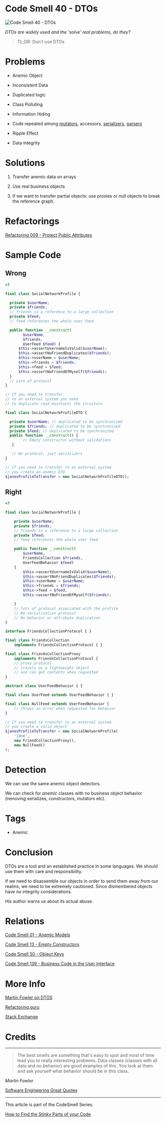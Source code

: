 # Code Smell 40 - DTOs

![Code Smell 40 - DTOs](Code%20Smell%2040%20-%20DTOs.jpeg)

*DTOs are widely used and the 'solve' real problems, do they?*

> TL;DR: Don't use DTOs

# Problems

- Anemic Object

- Inconsistent Data

- Duplicated logic

- Class Polluting

- Information Hiding 

- Code repeated among [mutators](https://en.wikipedia.org/wiki/Mutator_method), accessors, [serializers](https://en.wikipedia.org/wiki/Serialization), [parsers](https://en.wikipedia.org/wiki/Parsing)

- Ripple Effect

- Data integrity

# Solutions

1. Transfer anemic data on arrays

2. Use real business objects

3. If we want to transfer partial objects: use proxies or null objects to break the reference graph.

# Refactorings

[Refactoring 009 - Protect Public Attributes](https://github.com/mcsee/Software-Design-Articles/tree/main/Articles/Refactorings/Refactoring%20009%20-%20Protect%20Public%20Attributes/readme.md)

# Sample Code

## Wrong

<!-- [Gist Url](https://gist.github.com/mcsee/91a2d630101ba6137f64195e76c1b266) -->

```php
<?

final class SocialNetworkProfile {

  private $userName;
  private $friends; 
  // friends is a reference to a large collection
  private $feed; 
  // feed references the whole user feed

  public function __construct(
        $userName,
        $friends, 
        UserFeed $feed) {
      $this->assertUsernameIsValid($userName);
      $this->assertNoFriendDuplicates($friends);
      $this->userName = $userName;
      $this->friends = $friends;
      $this->feed = $feed;
      $this->assertNoFriendOfMyself($friends);
  }
  // Lots of protocol
}

// If you need to transfer 
// to an external system you need
// to duplicate (and maintain) the structure

final class SocialNetworkProfileDTO {

  private $userName; // duplicated to be synchronized
  private $friends; // duplicated to be synchronized
  private $feed; // duplicated to be synchronized
  public function __construct() {
        // Empty constructor without validations
   }

   // No protocol, just serializers
}

// If you need to transfer to an external system
// you create an anemic DTO
$janesProfileToTransfer = new SocialNetworkProfileDTO();
```

## Right

<!-- [Gist Url](https://gist.github.com/mcsee/e1ecfdec6bd0fbe72f2d9ee7664af1c4) -->

```php
<?

final class SocialNetworkProfile {

    private $userName;
    private $friends; 
    // friends is a reference to a large collection
    private $feed; 
    // feed references the whole user feed

    public function __construct(
        $userName,
        FriendsCollection $friends, 
        UserFeedBehavior $feed) 
    {
        $this->assertUsernameIsValid($userName);
        $this->assertNoFriendDuplicates($friends);
        $this->userName = $userName;
        $this->friends = $friends;
        $this->feed = $feed;
        $this->assertNoFriendOfMyself($friends);

    }
    // lots of protocol associated with the profile
    // No serialization protocol
    // No behavior or attribute duplication
}

interface FriendsCollectionProtocol { }

final class FriendsCollection 
    implements FriendsCollectionProtocol { }

final class FriendsCollectionProxy 
    implements FriendsCollectionProtocol {
    // proxy protocol
    // travels as a lightweight object
    // and can get contents when requested
}

abstract class UserFeedBehavior { }

final class UserFeed extends UserFeedBehavior { }

final class NullFeed extends UserFeedBehavior {
    // throws an error when requested for behavior
}

// If you need to transfer to an external system
// you create a valid object
$janesProfileToTransfer = new SocialNetworkProfile(
    'jane', 
    new FriendCollectionProxy(), 
    new NullFeed()
);
```

# Detection

We can use the same anemic object detectors. 

We can check for *anemic* classes with no business object behavior (removing serializes, constructors, mutators etc).
 
 # Tags

- Anemic

# Conclusion

DTOs are a tool and an established practice in some languages. We should use them with care and responsibility.

If we need to disassemble our objects in order to send them away from our realms, we need to be extremely cautioned. Since dismembered objects have no integrity considerations.

His author warns us about its actual abuse.
 
# Relations

[Code Smell 01 - Anemic Models](https://github.com/mcsee/Software-Design-Articles/tree/main/Articles/Code%20Smells/Code%20Smell%2001%20-%20Anemic%20Models/readme.md)

[Code Smell 13 - Empty Constructors](https://github.com/mcsee/Software-Design-Articles/tree/main/Articles/Code%20Smells/Code%20Smell%2013%20-%20Empty%20Constructors/readme.md)

[Code Smell 50 - Object Keys](https://github.com/mcsee/Software-Design-Articles/tree/main/Articles/Code%20Smells/Code%20Smell%2050%20-%20Object%20Keys/readme.md)

[Code Smell 139 - Business Code in the User Interface](https://github.com/mcsee/Software-Design-Articles/tree/main/Articles/Code%20Smells/Code%20Smell%20139%20-%20Business%20Code%20in%20the%20User%20Interface/readme.md)

# More Info

[Martin Fowler on DTOS](https://martinfowler.com/bliki/LocalDTO.html)

[Refactoring.guru](https://refactoring.guru/es/smells/data-class)

[Stack Exchange](https://softwareengineering.stackexchange.com/questions/171457/what-is-the-point-of-using-dto-data-transfer-objects)

# Credits

 

* * *

> The best smells are something that's easy to spot and most of time lead you to really interesting problems. Data classes (classes with all data and no behavior) are good examples of this. You look at them and ask yourself what behavior should be in this class. 

_Martin Fowler_
 
[Software Engineering Great Quotes](https://github.com/mcsee/Software-Design-Articles/tree/main/Articles/Quotes/Software%20Engineering%20Great%20Quotes/readme.md)

* * *

This article is part of the CodeSmell Series.

[How to Find the Stinky Parts of your Code](https://github.com/mcsee/Software-Design-Articles/tree/main/Articles/Code%20Smells/How%20to%20Find%20the%20Stinky%20parts%20of%20your%20Code/readme.md)